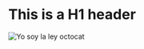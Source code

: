 # This is a H1 header

![Yo soy la ley octocat](https://octodex.github.com/images/justicetocat.jpg)
